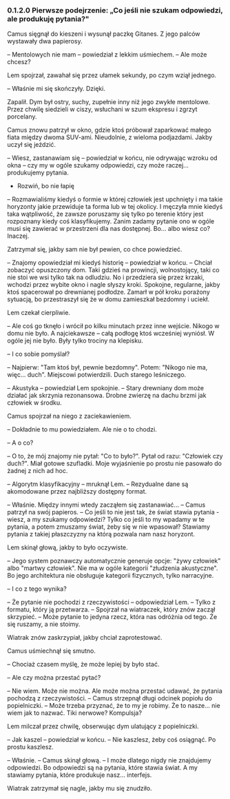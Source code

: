 ### 0.1.2.0 Pierwsze podejrzenie: „Co jeśli nie szukam odpowiedzi, ale produkuję pytania?"

Camus sięgnął do kieszeni i wysunął paczkę Gitanes. Z jego palców wystawały dwa papierosy.

– Mentolowych nie mam – powiedział z lekkim uśmiechem. – Ale może chcesz?

Lem spojrzał, zawahał się przez ułamek sekundy, po czym wziął jednego.

– Właśnie mi się skończyły. Dzięki.

Zapalił. Dym był ostry, suchy, zupełnie inny niż jego zwykłe mentolowe. Przez chwilę siedzieli w ciszy, wsłuchani w szum ekspresu i zgrzyt porcelany.

Camus znowu patrzył w okno, gdzie ktoś próbował zaparkować małego fiata między dwoma SUV-ami. Nieudolnie, z wieloma podjazdami. Jakby uczył się jeździć.

– Wiesz, zastanawiam się – powiedział w końcu, nie odrywając wzroku od okna – czy my w ogóle szukamy odpowiedzi, czy może raczej... produkujemy pytania.

- Rozwiń, bo nie łapię

– Rozmawialiśmy kiedyś o formie w której człowiek jest upchnięty i ma takie horyzonty jakie przewiduje ta forma lub w tej okolicy. I męczyła mnie kiedyś taka wątpliwość, że zawsze poruszamy się tylko po terenie który jest rozpoznany kiedy coś klasyfikujemy. Zanim zadamy pytanie ono w ogóle musi się zawierać w przestrzeni dla nas dostępnej. Bo... albo wiesz co? Inaczej.

Zatrzymał się, jakby sam nie był pewien, co chce powiedzieć.

– Znajomy opowiedział mi kiedyś historię – powiedział w końcu. – Chciał zobaczyć opuszczony dom. Taki gdzieś na prowincji, wolnostojący, taki co nie stoi we wsi tylko tak na odludziu. No i przedziera się przez krzaki, wchodzi przez wybite okno i nagle słyszy kroki. Spokojne, regularne, jakby ktoś spacerował po drewnianej podłodze. Zamarł w pół kroku porażony sytuacją, bo przestraszył się że w domu zamieszkał bezdomny i uciekł.

Lem czekał cierpliwie.

– Ale coś go tknęło i wrócił po kilku minutach przez inne wejście. Nikogo w domu nie było. A najciekawsze – całą podłogę ktoś wcześniej wyniósł. W ogóle jej nie było. Były tylko trociny na klepisku.

– I co sobie pomyślał?

– Najpierw: "Tam ktoś był, pewnie bezdomny". Potem: "Nikogo nie ma, więc... duch". Miejscowi potwierdzili. Duch starego leśniczego.

– Akustyka – powiedział Lem spokojnie. – Stary drewniany dom może działać jak skrzynia rezonansowa. Drobne zwierzę na dachu brzmi jak człowiek w środku.

Camus spojrzał na niego z zaciekawieniem.

– Dokładnie to mu powiedziałem. Ale nie o to chodzi.

– A o co?

– O to, że mój znajomy nie pytał: "Co to było?". Pytał od razu: "Człowiek czy duch?". Miał gotowe szufladki. Moje wyjaśnienie po prostu nie pasowało do żadnej z nich ad hoc.

– Algorytm klasyfikacyjny – mruknął Lem. – Rezydualne dane są akomodowane przez najbliższy dostępny format.

– Właśnie. Między innymi wtedy zacząłem się zastanawiać... – Camus patrzył na swój papieros. – Co jeśli to nie jest tak, że świat stawia pytania - wiesz, a my szukamy odpowiedzi? Tylko co jeśli to my wpadamy w te pytania, a potem zmuszamy świat, żeby się w nie wpasował? Stawiamy pytania z takiej płaszczyzny na którą pozwala nam nasz horyzont.

Lem skinął głową, jakby to było oczywiste.

– Jego system poznawczy automatycznie generuje opcje: "żywy człowiek" albo "martwy człowiek". Nie ma w ogóle kategorii "złudzenia akustyczne". Bo jego architektura nie obsługuje kategorii fizycznych, tylko narracyjne.

– I co z tego wynika?

– Że pytanie nie pochodzi z rzeczywistości – odpowiedział Lem. – Tylko z formatu, który ją przetwarza. – Spojrzał na wiatraczek, który znów zaczął skrzypieć. – Może pytanie to jedyna rzecz, która nas odróżnia od tego. Że się ruszamy, a nie stoimy.

Wiatrak znów zaskrzypiał, jakby chciał zaprotestować.

Camus uśmiechnął się smutno.

– Chociaż czasem myślę, że może lepiej by było stać.

– Ale czy można przestać pytać?

– Nie wiem. Może nie można. Ale może można przestać udawać, że pytania pochodzą z rzeczywistości. – Camus strzepnął długi odcinek popiołu do popielniczki. – Może trzeba przyznać, że to my je robimy. Że to nasze... nie wiem jak to nazwać. Tiki nerwowe? Kompulsja?

Lem milczał przez chwilę, obserwując dym ulatujący z popielniczki.

– Jak kaszel – powiedział w końcu. – Nie kaszlesz, żeby coś osiągnąć. Po prostu kaszlesz.

– Właśnie. – Camus skinął głową. – I może dlatego nigdy nie znajdujemy odpowiedzi. Bo odpowiedzi są na pytania, które stawia świat. A my stawiamy pytania, które produkuje nasz... interfejs.

Wiatrak zatrzymał się nagle, jakby mu się znudziło.
